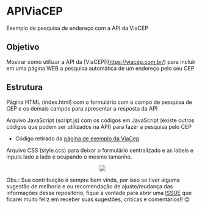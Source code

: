 # APIViaCEP
Exemplo de pesquisa de endereço com a API da ViaCEP

## Objetivo
Mostrar como utilizar a API da [ViaCEP[(https://viacep.com.br/) para incluir em uma página WEB a pesquisa automática de um endereço pelo seu CEP

## Estrutura
Página HTML (index.html) com o formulário com o campo de pesquisa de CEP e os demais campos para apresentar a resposta da API 

Arquivo JavaScript (script.js) com os códigos em JavaScript (existe outros códigos que podem ser utilizados na API) para fazer a pesquisa pelo CEP
- Código retirado da [página de exemplo da ViaCep](https://viacep.com.br/exemplo/javascript/)

Arquivo CSS (style.ccs) para deixar o formulário centralizado e as labels e inputs lado a lado e ocupando o mesmo tamanho.

<p align='center'>
    <img src='https://user-images.githubusercontent.com/18126923/175831086-5f867910-9b78-49f8-9ad6-aa6361ca94ff.png'>
</p>

Obs.: Sua contribuição é sempre bem vinda, por isso se tiver alguma sugestão de melhoria e ou recomendação de ajuste/mudança das informações desse repositório, fique a vontade para abrir uma [ISSUE](https://github.com/Atanes/APIViaCEP/issues) que ficarei muito feliz em receber suas sugestões, criticas e comentários!! 😊
